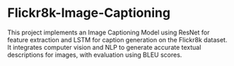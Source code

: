 # Flickr8k-Image-Captioning
This project implements an Image Captioning Model using ResNet for feature extraction and LSTM for caption generation on the Flickr8k dataset. It integrates computer vision and NLP to generate accurate textual descriptions for images, with evaluation using BLEU scores.
